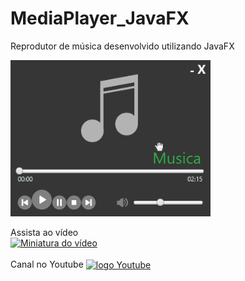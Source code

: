 # MediaPlayer_JavaFX
Reprodutor de música desenvolvido utilizando JavaFX


<img src="PlayerMusica/resources/playermusica.gif" width="320px">

<br/>

Assista ao vídeo <br/> <a href ="https://youtu.be/PUfyBncJBD0"><img width="300px" src="https://img.youtube.com/vi/PUfyBncJBD0/0.jpg" alt="Miniatura do vídeo"></a>
<br/><br/>
Canal no Youtube 
<a href="https://www.youtube.com/@wellinson" target="_blank"><img align="center" alt="logo Youtube" src="https://img.shields.io/badge/YouTube-FF0000?style=for-the-badge&logo=youtube&logoColor=white"></a>
  
